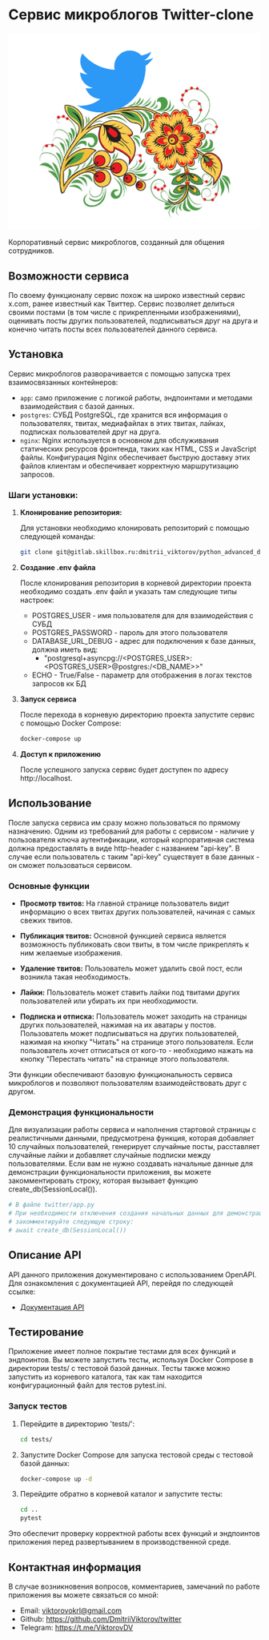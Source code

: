 # Сервис микроблогов Twitter-clone
![twitter-logo](/static/twitter.jpg)

Корпоративный сервис микроблогов, созданный для общения сотрудников. 

## Возможности сервиса

По своему функционалу сервис похож на широко известный сервис x.com, 
ранее известный как Твиттер.
Сервис позволяет делиться своими постами (в том числе с прикрепленными изображениями),
оценивать посты других пользователей, подписываться друг на друга и конечно читать посты
всех пользователей данного сервиса.

## Установка

Сервис микроблогов разворачивается с помощью запуска трех взаимосвязанных контейнеров:

- `app`: само приложение с логикой работы, эндпоинтами и методами 
взаимодействия с базой данных.
- `postgres`: СУБД PostgreSQL, где хранится вся информация о пользователях,
твитах, медиафайлах в этих твитах, лайках, подписках пользователей друг на друга.
- `nginx`: Nginx используется в основном для обслуживания статических ресурсов фронтенда,
таких как HTML, CSS и JavaScript файлы. Конфигурация Nginx обеспечивает быструю 
доставку этих файлов клиентам и обеспечивает корректную маршрутизацию запросов.

### Шаги установки:

1. **Клонирование репозитория:**
   
   Для установки необходимо клонировать репозиторий с помощью следующей команды:
   ```bash
   git clone git@gitlab.skillbox.ru:dmitrii_viktorov/python_advanced_diploma.git
    ```

2. **Создание .env файла**

   После клонирования репозитория в корневой директории проекта необходимо создать 
   .env файл и указать там следующие типы настроек:

   - POSTGRES_USER - имя пользователя для для взаимодействия с СУБД
   - POSTGRES_PASSWORD - пароль для этого пользователя
   - DATABASE_URL_DEBUG - адрес для подключения к базе данных, должна иметь вид:
     - "postgresql+asyncpg://<POSTGRES_USER>:<POSTGRES_USER>@postgres:<PORT>/<DB_NAME>>"
   - ECHO - True/False - параметр для отображения в логах текстов запросов кк БД
   
3. **Запуск сервиса**
   
    После перехода в корневую директорию проекта запустите сервис с помощью Docker Compose:
    ```bash
    docker-compose up
    ```

4. **Доступ к приложению**

    После успешного запуска сервис будет доступен по адресу http://localhost.


## Использование

После запуска сервиса им сразу можно пользоваться по прямому назначению. Одним из требований
для работы с сервисом - наличие у пользователя ключа аутентификации, который корпоративная система
должна предоставлять в виде http-header с названием "api-key". В случае если пользователь
с таким "api-key" существует в базе данных - он сможет пользоваться сервисом.

### Основные функции

- **Просмотр твитов:** На главной странице пользователь видит информацию о всех твитах 
других пользователей, начиная с самых свежих твитов.

- **Публикация твитов:** Основной функцией сервиса является возможность 
публиковать свои твиты, в том числе прикреплять к ним желаемые изображения.

- **Удаление твитов:** Пользователь может удалить свой пост, если возникла такая необходимость.

- **Лайки:** Пользователь может ставить лайки под твитами других пользователей 
или убирать их при необходимости.

- **Подписка и отписка:** Пользователь может заходить на страницы других пользователей, 
нажимая на их аватары у постов. Пользователь может подписываться на других пользователей, 
нажимая на кнопку "Читать" на странице этого пользователя. Если пользователь хочет отписаться от кого-то - 
необходимо нажать на кнопку "Перестать читать" на странице этого пользователя.

Эти функции обеспечивают базовую функциональность сервиса микроблогов 
и позволяют пользователям взаимодействовать друг с другом.

### Демонстрация функциональности

Для визуализации работы сервиса и наполнения стартовой страницы с реалистичными данными, предусмотрена функция,
которая добавляет 10 случайных пользователей, генерирует случайные посты, расставляет 
случайные лайки и добавляет случайные подписки между пользователями. 
Если вам не нужно создавать начальные данные для демонстрации функциональности приложения, вы можете 
закомментировать строку, которая вызывает функцию create_db(SessionLocal()).
```python
# В файле twitter/app.py
# При необходимости отключения создания начальных данных для демонстрации функциональности,
# закомментируйте следующую строку:
# await create_db(SessionLocal())

```

## Описание API

API данного приложения документировано с использованием OpenAPI. 
Для ознакомления с документацией API, перейдя по следующей ссылке:

- [Документация API](http://localhost:5050/docs)


## Тестирование

Приложение имеет полное покрытие тестами для всех функций и эндпоинтов. Вы можете запустить тесты, 
используя Docker Compose в директории tests/ с тестовой базой данных. 
Тесты также можно запустить из корневого каталога, так как там находится конфигурационный файл для тестов pytest.ini.

### Запуск тестов

1. Перейдите в директорию 'tests/':

    ```bash
    cd tests/
    ```

2. Запустите Docker Compose для запуска тестовой среды с тестовой базой данных:

    ```bash
   docker-compose up -d
   ```

3. Перейдите обратно в корневой каталог и запустите тесты:

    ```bash
   cd ..
   pytest 
   ```
   
Это обеспечит проверку корректной работы всех функций и эндпоинтов 
приложения перед развертыванием в производственной среде.


## Контактная информация

В случае возникновения вопросов, комментариев, замечаний по работе приложения вы можете связаться со мной:
- Email: viktorovokrl@gmail.com
- Github: https://github.com/DmitriiViktorov/twitter
- Telegram: https://t.me/ViktorovDV

